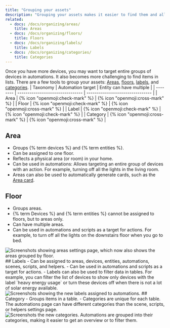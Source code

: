 ```yaml
---
title: "Grouping your assets"
description: "Grouping your assets makes it easier to find them and allows you to target groups in automations."
related:
  - docs: /docs/organizing/areas/
    title: Areas
  - docs: /docs/organizing/floors/
    title: Floors
  - docs: /docs/organizing/labels/
    title: Labels
  - docs: /docs/organizing/categories/
    title: Categories
---
```

Once you have more devices, you may want to target entire groups of devices in automations. It also becomes more challenging to find items in lists.
There are a few tools to group your assets: [Areas](#areas), [floors](#floors), [labels](#labels), and [categories](#categories).
| Taxonomy | Automation target                | Entity can have multiple         |
| -------- | -------------------------------- | -------------------------------- |
| Area     | {% icon "openmoji:check-mark" %} | {% icon "openmoji:cross-mark" %} |
| Floor    | {% icon "openmoji:check-mark" %} | {% icon "openmoji:cross-mark" %} |
| Label    | {% icon "openmoji:check-mark" %} | {% icon "openmoji:check-mark" %} |
| Category | {% icon "openmoji:cross-mark" %} | {% icon "openmoji:cross-mark" %} |
## Area
- Groups {% term devices %} and {% term entities %}.
- Can be assigned to one floor.
- Reflects a physical area (or room) in your home.
- Can be used in automations: Allows targeting an entire group of devices with an action. For example, turning off all the lights in the living room.
- Areas can also be used to automatically generate cards, such as the [Area card](/dashboards/area/).
## Floor
- Groups areas.
- {% term Devices %} and {% term entities %} cannot be assigned to floors, but to areas only.
- Can have multiple areas.
- Can be used in automations and scripts as a target for actions. For example, to turn off all the lights on the downstairs floor when you go to bed.
<img class="no-shadow" src='/images/organizing/floors.png' alt='Screenshots showing areas settings page, which now also shows the areas grouped by floor.'>
## Labels
- Can be assigned to areas, devices, entities, automations, scenes, scripts, and helpers.
- Can be used in automations and scripts as a target for actions.
- Labels can also be used to filter data in tables. For example, you can filter the list of devices to show only devices with the label `heavy energy usage` or turn these devices off when there is not a lot of solar energy available.
<img class="no-shadow" src='/images/organizing/labels.png' alt='Screenshots showing the new labels assigned to automations.'>
## Category
- Groups items in a table.
- Categories are unique for each table. The automations page can have different categories than the scene, scripts, or helpers settings page.
<img class="no-shadow" src='/images/organizing/categories.png' alt='Screenshots the new categories. Automations are grouped into their categories, making it easier to get an overview or to filter them.'>